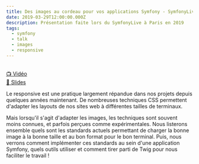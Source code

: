 ```yaml
---
title: Des images au cordeau pour vos applications Symfony - SymfonyLive Paris 2019
date: 2019-03-29T12:00:00.000Z
description: Présentation faite lors du SymfonyLive à Paris en 2019
tags:
  - symfony
  - talk
  - images
  - responsive
---
```

<br>
<a href="https://symfonycasts.com/screencast/paris2019/des-images-au-cordeau-pour-vos-applications-symfony">
    📺 Vidéo
</a>
<br>
<a href="https://slides.com/welcomattic/des-images-au-cordeau-pour-vos-applications-symfony/">
    💬 Slides
</a>

Le responsive est une pratique largement répandue dans nos projets depuis quelques années maintenant. 
De nombreuses techniques CSS permettent d'adapter les layouts de nos sites web à différentes tailles de terminaux. 

Mais lorsqu'il s'agit d'adapter les images, les techniques sont souvent moins connues, et parfois perçues comme expérimentales. 
Nous listerons ensemble quels sont les standards actuels permettant de charger la bonne image à la bonne taille et au bon format pour le bon terminal. 
Puis, nous verrons comment implémenter ces standards au sein d'une application Symfony, quels outils utiliser et comment tirer parti de Twig pour nous faciliter le travail !
